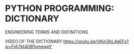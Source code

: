 # PYTHON PROGRAMMING: DICTIONARY
ENGINEERING TERMS AND DEFINITIONS

VIDEO OF THE DICTIONARY
https://youtu.be/VKm3hL4eEFs?si=FrA7bt4DB1vmewpY
